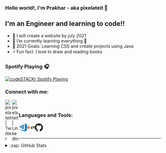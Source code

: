 ### Hello world!, I'm Prakhar - aka pixelateit 🙏


## I'm an Engineer and learning to code!!

- 🔭 I will create a website by july 2021
- 🌱 I’m currently learning everything 🤣
- 🥅 2021 Goals: Learning CSS and create projects using Java 
- ⚡ Fun fact: I love to draw and reading books

### Spotify Playing 🎧

[<img src="https://now-playing-codestackr.vercel.app/api/spotify-playing" alt="codeSTACKr Spotify Playing" width="350" />](https://open.spotify.com/user/swyqyimdc12jajde4vpwd2x1b)

### Connect with me:

[<img align="left" alt="pixelateit | Twitter" width="22px" src="https://cdn.jsdelivr.net/npm/simple-icons@v3/icons/twitter.svg" />][twitter]
[<img align="left" alt="pixelateit | LinkedIn" width="22px" src="https://cdn.jsdelivr.net/npm/simple-icons@v3/icons/linkedin.svg" />][linkedin]

<br />

### Languages and Tools:

<img align="left" alt="Visual Studio Code" width="26px" src="https://raw.githubusercontent.com/github/explore/80688e429a7d4ef2fca1e82350fe8e3517d3494d/topics/visual-studio-code/visual-studio-code.png" />
<img align="left" alt="Git" width="26px" src="https://raw.githubusercontent.com/github/explore/80688e429a7d4ef2fca1e82350fe8e3517d3494d/topics/git/git.png" />
<img align="left" alt="GitHub" width="26px" src="https://raw.githubusercontent.com/github/explore/78df643247d429f6cc873026c0622819ad797942/topics/github/github.png" />


<br />
<br />

---

<details>
  <summary>:zap: GitHub Stats</summary>

  <img align="left" alt="pixelateit's GitHub Stats" src="https://github-readme-stats.pixelateit.vercel.app/api?username=pixelateit&show_icons=true&hide_border=true" />

</details>


[twitter]: https://twitter.com/pixelateit
[linkedin]: https://linkedin.com/in/prakhar-srivastava-a23641203/
